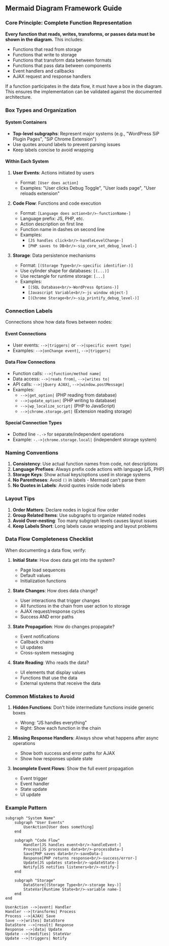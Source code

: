 ## Mermaid Diagram Framework Guide

### Core Principle: Complete Function Representation
**Every function that reads, writes, transforms, or passes data must be shown in the diagram.** This includes:
- Functions that read from storage
- Functions that write to storage
- Functions that transform data between formats
- Functions that pass data between components
- Event handlers and callbacks
- AJAX request and response handlers

If a function participates in the data flow, it must have a box in the diagram. This ensures the implementation can be validated against the documented architecture.

### Box Types and Organization

#### System Containers
- **Top-level subgraphs**: Represent major systems (e.g., "WordPress SiP Plugin Pages", "SiP Chrome Extension")
- Use quotes around labels to prevent parsing issues
- Keep labels concise to avoid wrapping

#### Within Each System
1. **User Events**: Actions initiated by users
   - Format: `[User does action]`
   - Examples: "User clicks Debug Toggle", "User loads page", "User reloads extension"

2. **Code Flow**: Functions and code execution
   - Format: `[Language does action<br/>-functionName-]`
   - Language prefix: JS, PHP, etc.
   - Action description on first line
   - Function name in dashes on second line
   - Examples: 
     - `[JS handles click<br/>-handleLevelChange-]`
     - `[PHP saves to DB<br/>-sip_core_set_debug_level-]`

3. **Storage**: Data persistence mechanisms
   - Format: `[(Storage Type<br/>-specific identifier-)]`
   - Use cylinder shape for databases: `[(...)]`
   - Use rectangle for runtime storage: `[...]`
   - Examples:
     - `[(SQL Database<br/>-WordPress Options-)]`
     - `[Javascript Variable<br/>-js window object-]`
     - `[(Chrome Storage<br/>-sip_printify_debug_level-)]`

### Connection Labels

Connections show how data flows between nodes:

#### Event Connections
- User events: `-->|triggers|` or `-->|specific event type|`
- Examples: `-->|onChange event|`, `-->|triggers|`

#### Data Flow Connections
- Function calls: `-->|function/method name|`
- Data access: `-->|reads from|`, `-->|writes to|`
- API calls: `-->|jQuery AJAX|`, `-->|window.postMessage|`
- Examples:
  - `-->|get_option|` (PHP reading from database)
  - `-->|update_option|` (PHP writing to database)
  - `-->|wp_localize_script|` (PHP to JavaScript)
  - `-->|chrome.storage.get|` (Extension reading storage)

#### Special Connection Types
- Dotted line `-.->` for separate/independent operations
- Example: `-.->|chrome.storage.local|` (independent storage system)

### Naming Conventions

1. **Consistency**: Use actual function names from code, not descriptions
2. **Language Prefixes**: Always prefix code actions with language (JS, PHP)
3. **Storage Keys**: Show actual keys/options used in storage systems
4. **No Parentheses**: Avoid `()` in labels - Mermaid can't parse them
5. **No Quotes in Labels**: Avoid quotes inside node labels

### Layout Tips

1. **Order Matters**: Declare nodes in logical flow order
2. **Group Related Items**: Use subgraphs to organize related nodes
3. **Avoid Over-nesting**: Too many subgraph levels causes layout issues
4. **Keep Labels Short**: Long labels cause wrapping and layout problems

### Data Flow Completeness Checklist

When documenting a data flow, verify:

1. **Initial State**: How does data get into the system?
   - Page load sequences
   - Default values
   - Initialization functions

2. **State Changes**: How does data change?
   - User interactions that trigger changes
   - All functions in the chain from user action to storage
   - AJAX request/response cycles
   - Success AND error paths

3. **State Propagation**: How do changes propagate?
   - Event notifications
   - Callback chains
   - UI updates
   - Cross-system messaging

4. **State Reading**: Who reads the data?
   - UI elements that display values
   - Functions that use the data
   - External systems that receive the data

### Common Mistakes to Avoid

1. **Hidden Functions**: Don't hide intermediate functions inside generic boxes
   - Wrong: "JS handles everything"
   - Right: Show each function in the chain

2. **Missing Response Handlers**: Always show what happens after async operations
   - Show both success and error paths for AJAX
   - Show how responses update state

3. **Incomplete Event Flows**: Show the full event propagation
   - Event trigger
   - Event handler
   - State update
   - UI update

### Example Pattern
```mermaid
subgraph "System Name"
    subgraph "User Events"
        UserAction[User does something]
    end
    
    subgraph "Code Flow"
        Handler[JS handles event<br/>-handleEvent-]
        Process[JS processes data<br/>-processData-]
        Save[PHP saves data<br/>-saveData-]
        Response[PHP returns response<br/>-success/error-]
        Update[JS updates state<br/>-updateState-]
        Notify[JS notifies listeners<br/>-notify-]
    end
    
    subgraph "Storage"
        DataStore[(Storage Type<br/>-storage key-)]
        StateVar[Runtime State<br/>-variable name-]
    end
end

UserAction -->|event| Handler
Handler -->|transforms| Process
Process -->|AJAX| Save
Save -->|writes| DataStore
DataStore -->|result| Response
Response -->|data| Update
Update -->|modifies| StateVar
Update -->|triggers| Notify
```